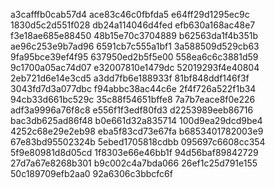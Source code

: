 a3cafffb0cab57d4
ace83c46c0fbfda5
e64ff29d1295ec9c
1830d5c2d551f028
db24a114046d4fed
efb630a168ac48e7
f3e18ae685e88450
48b15e70c3704889
b62563da1f4b351b
ae96c253e9b7ad96
6591cb7c555a1bf1
3a588509d529cb63
9fa95bce39ef4f95
637950ed2b5f5e00
558ea6c6c3881d59
9c1700a05ac74d07
e32007810e1479dc
52019293f4e40804
2eb721d6e14e3cd5
a3dd7fb6e188933f
81bf848ddf146f3f
3043fd7d3a077dbc
f94abbc38ac44c6e
2f4f726a522f1b34
94cb33d661bc529c
35c88f54651bffe8
7a7b7eace8f0e226
adf3a9996a76f8c8
e556f1f3edf80fd3
d2253989eeb86716
bac3db625ad86f48
b0e661d32a835714
100d9ea29dcd9be4
4252c68e29e2eb98
eba5f83cd73e67fa
b6853401782003e9
67e83bd95502324b
5ebed1705818cdbb
095697c6608cc354
5f9e80981d8d05cd
1f8303e66e46bb1f
94d56baf89842729
27d7a67e8268b301
b9c002c4a7bda066
26ef1c25d791e155
50c189709efb2aa0
92a6306c3bbcfc6f
